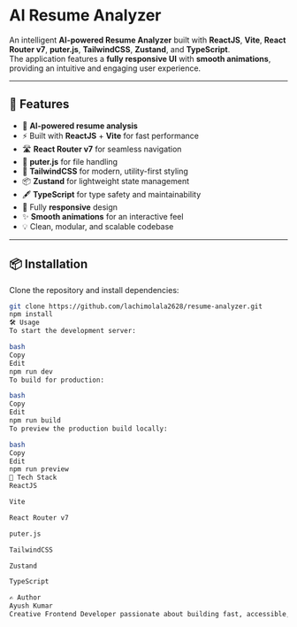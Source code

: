# AI Resume Analyzer

An intelligent **AI-powered Resume Analyzer** built with **ReactJS**, **Vite**, **React Router v7**, **puter.js**, **TailwindCSS**, **Zustand**, and **TypeScript**.  
The application features a **fully responsive UI** with **smooth animations**, providing an intuitive and engaging user experience.

---

## 🚀 Features

- 🤖 **AI-powered resume analysis**
- ⚡ Built with **ReactJS** + **Vite** for fast performance
- 🛣️ **React Router v7** for seamless navigation
- 📂 **puter.js** for file handling
- 🎨 **TailwindCSS** for modern, utility-first styling
- 📦 **Zustand** for lightweight state management
- 🖋 **TypeScript** for type safety and maintainability
- 📱 Fully **responsive** design
- ✨ **Smooth animations** for an interactive feel
- 💡 Clean, modular, and scalable codebase

---

## 📦 Installation

Clone the repository and install dependencies:

```bash
git clone https://github.com/lachimolala2628/resume-analyzer.git
npm install
🛠️ Usage
To start the development server:

bash
Copy
Edit
npm run dev
To build for production:

bash
Copy
Edit
npm run build
To preview the production build locally:

bash
Copy
Edit
npm run preview
🧰 Tech Stack
ReactJS

Vite

React Router v7

puter.js

TailwindCSS

Zustand

TypeScript

✍️ Author
Ayush Kumar
Creative Frontend Developer passionate about building fast, accessible, and user-focused web experiences.